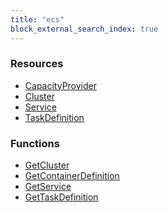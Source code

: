 ```yaml
---
title: "ecs"
block_external_search_index: true
---
```


<!-- WARNING: this file was generated by Pulumi Docs Generator. -->
<!-- Do not edit by hand unless you're certain you know what you are doing! -->

<style>
  table td p { margin-top: 0; margin-bottom: 0; }
</style>

<h3>Resources</h3>
<ul class="api">
    <li><a href="capacityprovider"><span class="symbol resource"></span>CapacityProvider</a></li>
    <li><a href="cluster"><span class="symbol resource"></span>Cluster</a></li>
    <li><a href="service"><span class="symbol resource"></span>Service</a></li>
    <li><a href="taskdefinition"><span class="symbol resource"></span>TaskDefinition</a></li>
</ul>

<h3>Functions</h3>
<ul class="api">
    <li><a href="getcluster"><span class="symbol datasource"></span>GetCluster</a></li>
    <li><a href="getcontainerdefinition"><span class="symbol datasource"></span>GetContainerDefinition</a></li>
    <li><a href="getservice"><span class="symbol datasource"></span>GetService</a></li>
    <li><a href="gettaskdefinition"><span class="symbol datasource"></span>GetTaskDefinition</a></li>
</ul>


